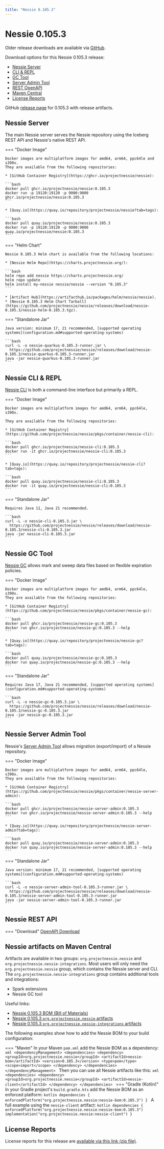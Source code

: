 ```yaml
---
title: "Nessie 0.105.3"
---
```


# Nessie 0.105.3

Older release downloads are available via [GitHub](https://github.com/projectnessie/nessie/releases).

Download options for this Nessie 0.105.3 release:

* [Nessie Server](#nessie-server)
* [CLI & REPL](#nessie-cli--repl)
* [GC Tool](#nessie-gc-tool)
* [Server Admin Tool](#nessie-server-admin-tool)
* [REST OpenAPI](#nessie-rest-api)
* [Maven Central](#nessie-artifacts-on-maven-central)
* [License Reports](#license-reports)

GitHub [release page](https://github.com/projectnessie/nessie/releases/tag/nessie-0.105.3) for 0.105.3 with release artifacts.

## Nessie Server

The main Nessie server serves the Nessie repository using the Iceberg REST API and Nessie's native REST API.

=== "Docker Image"

    Docker images are multiplatform images for amd64, arm64, ppc64le and s390x.
    They are available from the following repositories:

    * [GitHub Container Registry](https://ghcr.io/projectnessie/nessie):

    ```bash
    docker pull ghcr.io/projectnessie/nessie:0.105.3
    docker run -p 19120:19120 -p 9000:9000 ghcr.io/projectnessie/nessie:0.105.3
    ```

    * [Quay.io](https://quay.io/repository/projectnessie/nessie?tab=tags):

    ```bash
    docker pull quay.io/projectnessie/nessie:0.105.3
    docker run -p 19120:19120 -p 9000:9000 quay.io/projectnessie/nessie:0.105.3
    ```

=== "Helm Chart"

    Nessie 0.105.3 Helm chart is available from the following locations:

    * [Nessie Helm Repo](https://charts.projectnessie.org/):

    ```bash
    helm repo add nessie https://charts.projectnessie.org/
    helm repo update
    helm install my-nessie nessie/nessie --version "0.105.3"
    ```

    * [Artifact Hub](https://artifacthub.io/packages/helm/nessie/nessie).
    * [Nessie 0.105.3 Helm Chart Tarball](https://github.com/projectnessie/nessie/releases/download/nessie-0.105.3/nessie-helm-0.105.3.tgz).

=== "Standalone Jar"

    Java version: minimum 17, 21 recommended, [supported operating systems](configuration.md#supported-operating-systems)

    ```bash
    curl -L -o nessie-quarkus-0.105.3-runner.jar \
      https://github.com/projectnessie/nessie/releases/download/nessie-0.105.3/nessie-quarkus-0.105.3-runner.jar
    java -jar nessie-quarkus-0.105.3-runner.jar
    ```

## Nessie CLI & REPL

[Nessie CLI](cli.md) is both a command-line interface but primarily a REPL.

=== "Docker Image"

    Docker images are multiplatform images for amd64, arm64, ppc64le, s390x.

    They are available from the following repositories:

    * [GitHub Container Registry](https://github.com/projectnessie/nessie/pkgs/container/nessie-cli):

    ```bash
    docker pull ghcr.io/projectnessie/nessie-cli:0.105.3
    docker run -it ghcr.io/projectnessie/nessie-cli:0.105.3 
    ```

    * [Quay.io](https://quay.io/repository/projectnessie/nessie-cli?tab=tags):

    ```bash
    docker pull quay.io/projectnessie/nessie-cli:0.105.3
    docker run -it quay.io/projectnessie/nessie-cli:0.105.3
    ```

=== "Standalone Jar"

    Requires Java 11, Java 21 recommended.

    ```bash
    curl -L -o nessie-cli-0.105.3.jar \
      https://github.com/projectnessie/nessie/releases/download/nessie-0.105.3/nessie-cli-0.105.3.jar
    java -jar nessie-cli-0.105.3.jar
    ```

## Nessie GC Tool

[Nessie GC](gc.md) allows mark and sweep data files based on flexible expiration policies.

=== "Docker Image"

    Docker images are multiplatform images for amd64, arm64, ppc64le, s390x.
    They are available from the following repositories:

    * [GitHub Container Registry](https://github.com/projectnessie/nessie/pkgs/container/nessie-gc):

    ```bash
    docker pull ghcr.io/projectnessie/nessie-gc:0.105.3
    docker run ghcr.io/projectnessie/nessie-gc:0.105.3 --help
    ```

    * [Quay.io](https://quay.io/repository/projectnessie/nessie-gc?tab=tags):

    ```bash
    docker pull quay.io/projectnessie/nessie-gc:0.105.3
    docker run quay.io/projectnessie/nessie-gc:0.105.3 --help
    ```

=== "Standalone Jar"

    Requires Java 17, Java 21 recommended, [supported operating systems](configuration.md#supported-operating-systems)

    ```bash
    curl -L -o nessie-gc-0.105.3.jar \
      https://github.com/projectnessie/nessie/releases/download/nessie-0.105.3/nessie-gc-0.105.3.jar
    java -jar nessie-gc-0.105.3.jar
    ```

## Nessie Server Admin Tool

Nessie's [Server Admin Tool](export_import.md) allows migration (export/import) of a
Nessie repository.

=== "Docker Image"

    Docker images are multiplatform images for amd64, arm64, ppc64le, s390x.
    They are available from the following repositories:

    * [GitHub Container Registry](https://github.com/projectnessie/nessie/pkgs/container/nessie-server-admin):

    ```bash
    docker pull ghcr.io/projectnessie/nessie-server-admin:0.105.3
    docker run ghcr.io/projectnessie/nessie-server-admin:0.105.3 --help
    ```

    * [Quay.io](https://quay.io/repository/projectnessie/nessie-server-admin?tab=tags):

    ```bash
    docker pull quay.io/projectnessie/nessie-server-admin:0.105.3
    docker run quay.io/projectnessie/nessie-server-admin:0.105.3 --help
    ```

=== "Standalone Jar"

    Java version: minimum 17, 21 recommended, [supported operating systems](configuration.md#supported-operating-systems)

    ```bash
    curl -L -o nessie-server-admin-tool-0.105.3-runner.jar \
      https://github.com/projectnessie/nessie/releases/download/nessie-0.105.3/nessie-server-admin-tool-0.105.3-runner.jar
    java -jar nessie-server-admin-tool-0.105.3-runner.jar
    ```

## Nessie REST API

=== "Download"
    [OpenAPI Download](https://github.com/projectnessie/nessie/releases/download/nessie-0.105.3/nessie-openapi-0.105.3.yaml)

## Nessie artifacts on Maven Central

Artifacts are available in two groups: `org.projectnessie.nessie` and
`org.projectnessie.nessie-integrations`. Most users will only need the `org.projectnessie.nessie`
group, which contains the Nessie server and CLI. The `org.projectnessie.nessie-integrations` group
contains additional tools and integrations:

* Spark extensions
* Nessie GC tool

Useful links:

* [Nessie 0.105.3 BOM (Bill of Materials)](https://search.maven.org/artifact/org.projectnessie.nessie/nessie-bom/0.105.3/pom)
* [Nessie 0.105.3 `org.projectnessie.nessie` artifacts](https://search.maven.org/search?q=g:org.projectnessie.nessie%20v:0.105.3)
* [Nessie 0.105.3 `org.projectnessie.nessie-integrations` artifacts](https://search.maven.org/search?q=g:org.projectnessie.nessie-integrations%20v:0.105.3)

The following examples show how to add the Nessie BOM to your build configuration:

=== "Maven"
    In your Maven `pom.xml` add the Nessie BOM as a dependency:
    ```xml
    <dependencyManagement>
      <dependencies>
        <dependency>
          <groupId>org.projectnessie.nessie</groupId>
          <artifactId>nessie-bom</artifactId>
          <version>0.105.3</version>
          <type>pom</type>
          <scope>import</scope>
        </dependency>
      </dependencies>
    </dependencyManagement>
    ```
    Then you can use all Nessie artifacts like this:
    ```xml
    <dependencies>
      <dependency>
        <groupId>org.projectnessie.nessie</groupId>
        <artifactId>nessie-client</artifactId>
      </dependency>
    </dependencies>
    ```
=== "Gradle (Kotlin)"
    In your Gradle project's `build.gradle.kts` add the Nessie BOM as an enforced platform:
    ```kotlin
    dependencies {
      enforcedPlatform("org.projectnessie.nessie:nessie-bom:0.105.3")
    }
    ```
    A full example using the `nessie-client` artifact:
    ```kotlin
    dependencies {
      enforcedPlatform("org.projectnessie.nessie:nessie-bom:0.105.3")
      implementation("org.projectnessie.nessie:nessie-client")
    }
    ```

## License Reports

License reports for this release are [available via this link (zip file)](https://github.com/projectnessie/nessie/releases/download/nessie-0.105.3/nessie-aggregated-license-report-0.105.3.zip).
